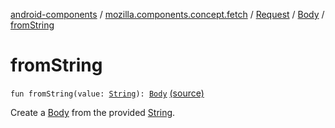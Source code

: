 [android-components](../../../index.md) / [mozilla.components.concept.fetch](../../index.md) / [Request](../index.md) / [Body](index.md) / [fromString](./from-string.md)

# fromString

`fun fromString(value: `[`String`](https://kotlinlang.org/api/latest/jvm/stdlib/kotlin/-string/index.html)`): `[`Body`](index.md) [(source)](https://github.com/mozilla-mobile/android-components/blob/master/components/concept/fetch/src/main/java/mozilla/components/concept/fetch/Request.kt#L55)

Create a [Body](index.md) from the provided [String](https://kotlinlang.org/api/latest/jvm/stdlib/kotlin/-string/index.html).

